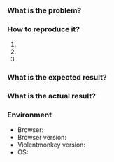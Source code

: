 <!--
Make sure you searched for existing issues that already report this problem.
-->

### What is the problem?

### How to reproduce it?
1.
2.
3.

### What is the expected result?

### What is the actual result?

### Environment
- Browser:
- Browser version:
- Violentmonkey version:
- OS:
